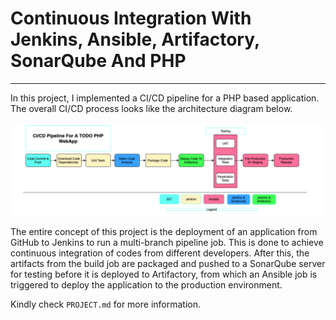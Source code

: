 # Continuous Integration With Jenkins, Ansible, Artifactory, SonarQube And PHP
---

In this project, I implemented a CI/CD pipeline for a PHP based application. The overall CI/CD process looks like the architecture diagram below.

![Architecture](architecture.png)

The entire concept of this project is the deployment of an application from GitHub to Jenkins to run a multi-branch pipeline job. This is done to achieve continuous integration of codes from different developers. After this, the artifacts from the build job are packaged and pushed to a SonarQube server for testing before it is deployed to Artifactory, from which an Ansible job is triggered to deploy the application to the production environment.

Kindly check `PROJECT.md` for more information.
